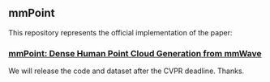 ## mmPoint
This repository represents the official implementation of the paper:

### [mmPoint: Dense Human Point Cloud Generation from mmWave](http://www.cs.ox.ac.uk/files/14371/BMVC-2023-mmPoint.pdf)

We will release the code and dataset after the CVPR deadline. Thanks.
